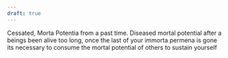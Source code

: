 ```yaml
---
draft: true
---
```

Cessated, Morta Potentia from a past time. Diseased mortal potential after a beings been alive too long, once the last of your immorta permena is gone its necessary to consume the mortal potential of others to sustain yourself